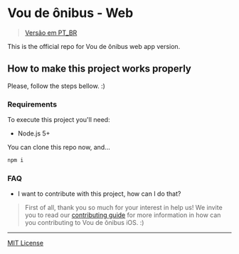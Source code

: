 # Vou de ônibus - Web

> [Versão em PT_BR](/README-BR.md)

This is the official repo for Vou de ônibus web app version.

## How to make this project works properly

Please, follow the steps bellow. :)

### Requirements

To execute this project you'll need:

* Node.js 5+

You can clone this repo now, and...

```bash
npm i
```

### FAQ

- I want to contribute with this project, how can I do that?

> First of all, thank you so much for your interest in help us! We invite you to read our [contributing guide](/CONTRIBUTING.md) for more information in how can you contributing to Vou de ônibus iOS. :)

---

[MIT License](/LICENSE)
